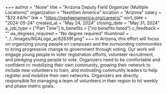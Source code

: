 +++
author = "None"
title = "Arizona Deputy Field Organizer (Multiple Locations)"
organization = "NextGen America"
location = "Arizona"
salary = "$22.44/hr"
link = "https://nextgenamerica.org/careers/"
sort_date = "2024-05-24"
created_at = "May 24, 2024"
closing_date = "May 31, 2024"
a_job_type = ["Part Time"]
b_benefits = ["no benefits listed"]
c_feedback = ""
aa_degrees_required = "No degree required"
thumbnail = "../../images/NGALogo_ac82639f.png"
+++
In Arizona, this effort will focus on organizing young people on campuses and the surrounding communities to bring progressive change to government through voting. Our work will engage young people in voter registration efforts, volunteer recruitment, and pledging young people to vote. Organizers need to be comfortable and confident in: mobilizing their own community, growing their network to include new volunteers to train, and motivating community leaders to help register and mobilize their own networks. Organizers are directly responsible for managing a team of volunteers in their region to hit weekly and phase metric goals. 